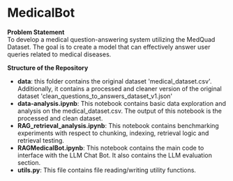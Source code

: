 # MedicalBot

**Problem Statement** <br>
To develop a medical question-answering system utilizing the MedQuad Dataset. The goal is to create a model that can effectively answer user queries related to medical diseases.

**Structure of the Repository** <br>
- **data**: this folder contains the original dataset 'medical_dataset.csv'. Additionally, it contains a processed and cleaner version of the original dataset 'clean_questions_to_answers_dataset_v1.json'
- **data-analysis.ipynb**: This notebook contains basic data exploration and analysis on the medical_dataset.csv. The output of this notebook is the processed and clean dataset.
- **RAG_retrieval_analysis.ipynb**: This notebook contains benchmarking experiments with respect to chunking, indexing, retrieval logic and retrieval testing.
- **RAGMedicalBot.ipynb**: This notebook contains the main code to interface with the LLM Chat Bot. It also contains the LLM evaluation section.
- **utils.py**: This file contains file reading/writing utility functions.




